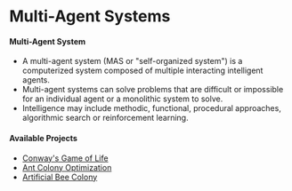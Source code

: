 # Multi-Agent Systems

#### Multi-Agent System
* A multi-agent system (MAS or "self-organized system") is a computerized system composed of multiple interacting intelligent agents.
* Multi-agent systems can solve problems that are difficult or impossible for an individual agent or a monolithic system to solve.
* Intelligence may include methodic, functional, procedural approaches, algorithmic search or reinforcement learning. 

#### Available Projects
* [Conway's Game of Life](game-of-life)
* [Ant Colony Optimization](ant-colony-optimization)
* [Artificial Bee Colony](artificial-bee-colony)
